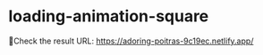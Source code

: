 # loading-animation-square
:dizzy:Check the result URL: https://adoring-poitras-9c19ec.netlify.app/
